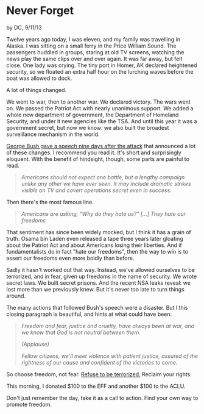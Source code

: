 <!DOCTYPE html>
<head>
    <link rel="stylesheet" href="/css/style.css" />
    <title>Never Forget</title>
<head>
<body>
<style>
body { width:700px }
blockquote { font-style:italic }
</style>


Never Forget
====
by DC, 9/11/13

Twelve years ago today, I was eleven, and my family was travelling in Alaska. I was sitting on a small ferry in the Price William Sound. The passengers huddled in groups, staring at old TV screens, watching the news play the same clips over and over again. It was far away, but felt close. One lady was crying. The tiny port in Homer, AK declared heightened security, so we floated an extra half hour on the lurching waves before the boat was allowed to dock.

A lot of things changed.

We went to war, then to another war. We declared victory. The wars went on. We passed the Patriot Act with nearly unanimous support. We added a whole new department of government, the Department of Homeland Security, and under it new agencies like the TSA. And until this year it was a government secret, but now we know: we also built the broadest surveillance mechanism in the world.

[George Bush gave a speech nine days after the attack](http://www.washingtonpost.com/wp-srv/nation/specials/attacked/transcripts/bushaddress_092001.html) that announced a lot of these changes. I recommend you read it. It's short and surprisingly eloquent. With the benefit of hindsight, though, some parts are painful to read.

> Americans should not expect one battle, but a lengthy campaign unlike any other we have ever seen. 
> It may include dramatic strikes visible on TV and covert operations secret even in success.

Then there's the most famous line.

> Americans are asking, "Why do they hate us?" [...] They hate our freedoms

That sentiment has since been widely mocked, but I think it has a grain of truth. 
Osama bin Laden even released a tape three years later gloating about the Patriot Act and about Americans losing their liberties.
And if fundamentalists do in fact "hate our freedoms", then the way to win is to assert our freedoms even more boldly than before.

Sadly it hasn't worked out that way. Instead, we've allowed ourselves to be terrorized, and in fear, given up freedoms in the name of security. We wrote secret laws. We built secret prisons. And the recent NSA leaks reveal: we lost more than we previously knew. But it's never too late to turn things around.

The many actions that followed Bush's speech were a disaster. But I this closing paragraph is beautiful, and hints at what could have been:

> Freedom and fear, justice and cruelty, have always been at war, 
> and we know that God is not neutral between them.
> 
> (Applause)
> 
> Fellow citizens, we'll meet violence with patient justice, assured 
> of the rightness of our cause and confident of the victories to come.

So choose freedom, not fear. [Refuse to be terrorized.](https://www.schneier.com/essay-124.html) Reclaim your rights.

This morning, I donated $100 to the EFF and another $100 to the ACLU. 

Don't just remember the day, take it as a call to action. Find your own way to promote freedom.

